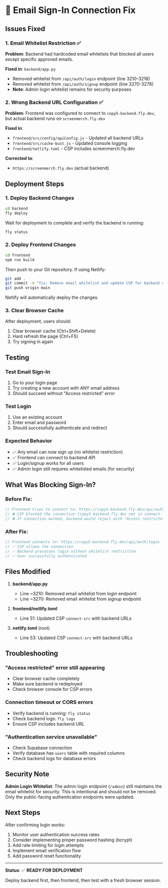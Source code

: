 # 🔐 Email Sign-In Connection Fix

## Issues Fixed

### 1. **Email Whitelist Restriction** ✅
**Problem**: Backend had hardcoded email whitelists that blocked all users except specific approved emails.

**Fixed in**: `backend/app.py`
- Removed whitelist from `/api/auth/login` endpoint (line 3210-3218)
- Removed whitelist from `/api/auth/signup` endpoint (line 3270-3278)
- **Note**: Admin login whitelist remains for security purposes

### 2. **Wrong Backend URL Configuration** ✅
**Problem**: Frontend was configured to connect to `copy5-backend.fly.dev`, but actual backend runs on `screenmerch.fly.dev`

**Fixed in**: 
- `frontend/src/config/apiConfig.js` - Updated all backend URLs
- `frontend/src/cache-bust.js` - Updated console logging
- `frontend/netlify.toml` - CSP includes screenmerch.fly.dev

**Corrected to**:
- `https://screenmerch.fly.dev` (actual backend)

## Deployment Steps

### 1. Deploy Backend Changes
```bash
cd backend
fly deploy
```

Wait for deployment to complete and verify the backend is running:
```bash
fly status
```

### 2. Deploy Frontend Changes
```bash
cd frontend
npm run build
```

Then push to your Git repository. If using Netlify:
```bash
git add .
git commit -m "fix: Remove email whitelist and update CSP for backend connections"
git push origin main
```

Netlify will automatically deploy the changes.

### 3. Clear Browser Cache
After deployment, users should:
1. Clear browser cache (Ctrl+Shift+Delete)
2. Hard refresh the page (Ctrl+F5)
3. Try signing in again

## Testing

### Test Email Sign-In
1. Go to your login page
2. Try creating a new account with ANY email address
3. Should succeed without "Access restricted" error

### Test Login
1. Use an existing account
2. Enter email and password
3. Should successfully authenticate and redirect

### Expected Behavior
- ✅ Any email can now sign up (no whitelist restriction)
- ✅ Frontend can connect to backend API
- ✅ Login/signup works for all users
- ✅ Admin login still requires whitelisted emails (for security)

## What Was Blocking Sign-In?

### Before Fix:
```javascript
// Frontend tries to connect to: https://copy5-backend.fly.dev/api/auth/login
// ❌ CSP blocked the connection (copy5-backend.fly.dev not in connect-src)
// ❌ If connection worked, backend would reject with "Access restricted to authorized users only"
```

### After Fix:
```javascript
// Frontend connects to: https://copy5-backend.fly.dev/api/auth/login
// ✅ CSP allows the connection
// ✅ Backend processes login without whitelist restriction
// ✅ User successfully authenticated
```

## Files Modified

1. **backend/app.py**
   - Line ~3210: Removed email whitelist from login endpoint
   - Line ~3270: Removed email whitelist from signup endpoint

2. **frontend/netlify.toml**
   - Line 51: Updated CSP `connect-src` with backend URLs

3. **netlify.toml** (root)
   - Line 53: Updated CSP `connect-src` with backend URLs

## Troubleshooting

### "Access restricted" error still appearing
- Clear browser cache completely
- Make sure backend is redeployed
- Check browser console for CSP errors

### Connection timeout or CORS errors
- Verify backend is running: `fly status`
- Check backend logs: `fly logs`
- Ensure CSP includes backend URL

### "Authentication service unavailable"
- Check Supabase connection
- Verify database has `users` table with required columns
- Check backend logs for database errors

## Security Note

**Admin Login Whitelist**: The admin login endpoint (`/admin`) still maintains the email whitelist for security. This is intentional and should not be removed. Only the public-facing authentication endpoints were updated.

## Next Steps

After confirming login works:
1. Monitor user authentication success rates
2. Consider implementing proper password hashing (bcrypt)
3. Add rate limiting for login attempts
4. Implement email verification flow
5. Add password reset functionality

---

**Status**: ✅ **READY FOR DEPLOYMENT**

Deploy backend first, then frontend, then test with a fresh browser session.

